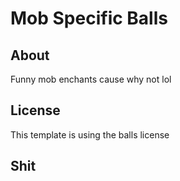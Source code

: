 # Mob Specific Balls

## About

Funny mob enchants cause why not lol 

## License

This template is using the balls license


## Shit
